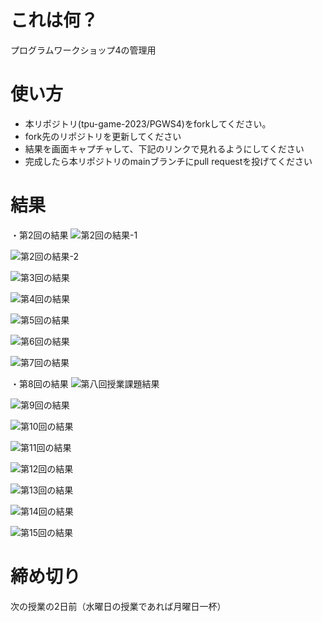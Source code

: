 # これは何？
プログラムワークショップ4の管理用

# 使い方

- 本リポジトリ(tpu-game-2023/PGWS4)をforkしてください。
- fork先のリポジトリを更新してください
- 結果を画面キャプチャして、下記のリンクで見れるようにしてください
- 完成したら本リポジトリのmainブランチにpull requestを投げてください

# 結果

・第2回の結果
![第2回の結果-1](https://github.com/shun-chi-man/PGWS4/assets/146050674/89392057-0ead-4ad0-8b50-dada79066be0)


![第2回の結果-2](https://github.com/shun-chi-man/PGWS4/assets/146050674/a95612fd-29fb-4150-bb4a-2135e0072e24)

![第3回の結果](???.png)

![第4回の結果](???.png)

![第5回の結果](???.png)

![第6回の結果](???.png)

![第7回の結果](???.png)

・第8回の結果
![第八回授業課題結果](https://github.com/shun-chi-man/PGWS4/assets/146050674/19740eb2-2a66-4336-80c9-49fcd142a2d8)

![第9回の結果](???.png)

![第10回の結果](???.png)

![第11回の結果](???.png)

![第12回の結果](???.png)

![第13回の結果](???.png)

![第14回の結果](???.png)

![第15回の結果](???.png)

# 締め切り
次の授業の2日前（水曜日の授業であれば月曜日一杯）
